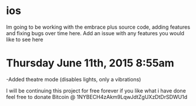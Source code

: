 # ios

Im going to be working with the embrace plus source code, adding features and fixing bugs over time here. 
Add an issue with any features you would like to see here


# Thursday June 11th, 2015 8:55am
-Added theatre mode (disables lights, only a vibrations)


I will be continuing this project for free forever if you like what i have done feel free to donate
Bitcoin @ 1NYBECH4zAkm9LqwJdtZgUXzDtDrSDWU1d
